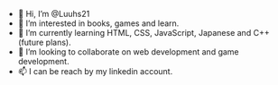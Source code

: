 - 👋 Hi, I’m @Luuhs21
- 👀 I’m interested in books, games and learn.
- 🌱 I’m currently learning HTML, CSS, JavaScript, Japanese and C++ (future plans).
- 💞️ I’m looking to collaborate on web development and game development.
- 📫 I can be reach by my linkedin account. 

<!---
Luuhs21/Luuhs21 is a ✨ special ✨ repository because its `README.md` (this file) appears on your GitHub profile.
You can click the Preview link to take a look at your changes.
--->
